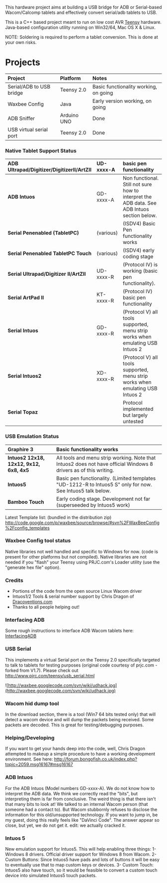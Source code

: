 This hardware project aims at building a USB bridge for ADB or Serial-based Wacom/Calcomp tablets and effectively convert serial/adb tablets to USB.

This is a C++ based project meant to run on low cost AVR [Teensy](http://www.pjrc.com/teensy) hardware.  Java-based configuration utility running on Win32/64, Mac OS X & Linux.

NOTE: Soldering is required to perform a tablet conversion. This is done at your own risks.

# Projects #

| **Project**            | **Platform** | **Notes** |
|:-----------------------|:-------------|:----------|
| Serial/ADB to USB bridge    | Teensy 2.0 | Basic functionality working, on going|
| Waxbee Config       | Java | Early version working, on going|
| ADB Sniffer          | Arduino UNO | Done  |
| USB virtual serial port | Teensy 2.0 | Done|

### Native Tablet Support Status ###
| **ADB Ultrapad/Digitizer/DigitizerII/ArtZII** | UD-xxxx-A | basic pen functionality|
|:----------------------------------------------|:----------|:-----------------------|
| **ADB Intuos** | GD-xxxx-A | Non functional. Still not sure how to interpret the ADB data. See ADB Intuos section below. |
| **Serial Penenabled (TabletPC)** | (various) | (ISDV4) Basic Pen functionality works |
| **Serial Penenabled TabletPC Touch** | (various) | (ISDV4) early coding stage |
| **Serial Ultrapad/Digitizer II/ArtZII** | UD-xxxx-R | (Protocol IV) is working (basic pen functionality). |
| **Serial ArtPad II** | KT-xxxx-R | (Protocol IV) basic pen functionality |
| **Serial Intuos** | GD-xxxx-R | (Protocol V) all tools supported, menu strip works when emulating USB Intuos 2|
| **Serial Intuos2** | XD-xxxx-R | (Protocol V) all tools supported, menu strip works when emulating USB Intuos 2 |
| **Serial Topaz** |  | Protocol implemented but largely untested |

### USB Emulation Status ###
| **Graphire 3** |  Basic functionality works |
|:---------------|:---------------------------|
| **Intuos2 12x18, 12x12, 9x12, 6x8, 4x5** | All tools and menu strip working. Note that Intuos2 does not have official Windows 8 drivers as of this writing. |
| **Intuos5**| Basic pen functionality. (Limited templates "UD-1212-R to Intuos5 S" only for now. See Intuos5 talk below. |
| **Bamboo Touch** | Early coding stage. Development not far (superseeded by Intuos5 work) |

Latest Template list: (bundled in the distribution zip)
http://code.google.com/p/waxbee/source/browse/#svn%2FWaxBeeConfig%2Fconfig_templates

### Waxbee Config tool status ###
Native libraries not well handled and specific to Windows for now. (code is present for other platforms but not compiled). Native libraries are not needed if you "flash" your Teensy using PRJC.com's Loader utility (use the "generate hex file" option).

### Credits ###
  * Portions of the code from the open source Linux Wacom driver
  * Intuos1/2 Tools & serial number support by Chris Dragon of [Dracoventions.com](http://www.dracoventions.com)
  * Thanks to all people helping out!

### Interfacing ADB ###

Some rough instructions to interface ADB Wacom tablets here: [InterfacingADB](InterfacingADB.md)

### USB Serial ###
This implements a virtual Serial port on the Teensy 2.0 specifically targeted to talk to tablets for testing purposes (original code courtesy of prjc.com - forked from V1.7). Please check out http://www.pjrc.com/teensy/usb_serial.html

![http://waxbee.googlecode.com/svn/wiki/udhack.jpg](http://waxbee.googlecode.com/svn/wiki/udhack.jpg)

### Wacom hid dump tool ###

In the download section, there is a tool (Win7 64 bits tested only) that will detect a wacom device and will dump the packets being received. Some packets are decoded. This is great for testing/debugging purposes.

### Helping/Developing ###
If you want to get your hands deep into the code, well, Chris Dragon attempted to makeup a simple procedure to have a working development environment.  See here: http://forum.bongofish.co.uk/index.php?topic=2059.msg16167#msg16167


### ADB Intuos ###
For the ADB Intuos (Model numbers GD-xxxx-A). We do not know how to interpret the ADB data. We think we correctly read the "bits", but interpreting them is far from conclusive. The weird thing is that there isn't that many bits to look at!
We talked to an internal Wacom person (that someone had a contact to). But Wacom stubbornly refuses to disclose the information for this old/unsupported technology.
If you want to jump in, be my guest, doing this really feels like "DaVinci Code". The answer appear so close, but yet, we do not get it.
edit: we actually cracked it.
### Intuos 5 ###
New emulation support for Intuos5. This will help enabling three things: 1- Windows 8 drivers. Official driver support for Windows 8 from Wacom. 2- Custom Buttons: Since Intuos5 have pads and lots of buttons it will be easy to eventually use that to map custom keys or devices. 3- Custom Touch: Intuos5 also have touch, so it would be feasible to convert a custom touch device into simulated Intuos5 touch packets.